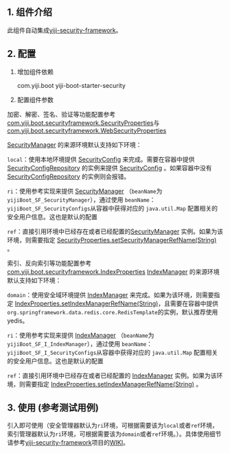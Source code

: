 ## 1. 组件介绍
此组件自动集成[yiji-security-framework](http://gitlab.yiji/agraellee/yiji-security-framework)。

## 2. 配置

1) 增加组件依赖

    <dependency>
       <groupId>com.yiji.boot</groupId>
       <artifactId>yiji-boot-starter-security</artifactId>
    </dependency>

2) 配置组件参数    

加密、解密、签名、验证等功能配置参考[com.yiji.boot.securityframework.SecurityProperties](src/main/java/com/yiji/boot/securityframework/SecurityProperties.java)与[com.yiji.boot.securityframework.WebSecurityProperties](src/main/java/com/yiji/boot/securityframework/WebSecurityProperties.java)

[SecurityManager](http://gitlab.yiji/agraellee/yiji-security-framework/blob/master/yiji-security-framework-core/src/main/java/com/yiji/common/security/SecurityManager.java) 的来源环境默认支持如下环境： 

`local`：使用本地环境提供 [SecurityConfig](http://gitlab.yiji/agraellee/yiji-security-framework/blob/master/yiji-security-framework-ri/src/main/java/com/yiji/common/security/referenceimplements/SecurityConfig.java) 来完成。需要在容器中提供 [SecurityConfigRepository](src/main/java/com/yiji/boot/securityframework/environment/local/SecurityConfigRepository.java) 的实例来提供 [SecurityConfig](http://gitlab.yiji/agraellee/yiji-security-framework/blob/master/yiji-security-framework-ri/src/main/java/com/yiji/common/security/referenceimplements/SecurityConfig.java) 。如果容器中没有 [SecurityConfigRepository](src/main/java/com/yiji/boot/securityframework/environment/local/SecurityConfigRepository.java) 的实例则会报错。 

`ri`：使用参考实现来提供 [SecurityManager](http://gitlab.yiji/agraellee/yiji-security-framework/blob/master/yiji-security-framework-core/src/main/java/com/yiji/common/security/SecurityManager.java) （`beanName`为 `yijiBoot_SF_SecurityManager`），通过使用 `beanName`： `yijiBoot_SF_SecurityConfigs`从容器中获得对应的 `java.util.Map` 配置相关的安全用户信息。这也是默认的配置 

`ref`：直接引用环境中已经存在或者已经配置的[SecurityManager](http://gitlab.yiji/agraellee/yiji-security-framework/blob/master/yiji-security-framework-core/src/main/java/com/yiji/common/security/SecurityManager.java) 实例。如果为该环境，则需要指定 [SecurityProperties.setSecurityManagerRefName(String)](src/main/java/com/yiji/boot/securityframework/SecurityProperties.java) 。


索引、反向索引等功能配置参考[com.yiji.boot.securityframework.IndexProperties](src/main/java/com/yiji/boot/securityframework/IndexProperties.java)
[IndexManager](http://gitlab.yiji/agraellee/yiji-security-framework/blob/master/yiji-security-framework-core/src/main/java/com/yiji/common/security/index/IndexManager.java) 的来源环境默认支持如下环境： 

`domain`：使用安全域环境提供 [IndexManager](http://gitlab.yiji/agraellee/yiji-security-framework/blob/master/yiji-security-framework-core/src/main/java/com/yiji/common/security/index/IndexManager.java) 来完成。如果为该环境，则需要指定 [IndexProperties.setIndexManagerRefName(String)](src/main/java/com/yiji/boot/securityframework/IndexProperties.java)，且需要在容器中提供`org.springframework.data.redis.core.RedisTemplate`的实例，默认推荐使用yedis。 

`ri`：使用参考实现来提供  [IndexManager](http://gitlab.yiji/agraellee/yiji-security-framework/blob/master/yiji-security-framework-core/src/main/java/com/yiji/common/security/index/IndexManager.java) （`beanName`为 `yijiBoot_SF_I_IndexManager`），通过使用 `beanName`： `yijiBoot_SF_I_SecurityConfigs`从容器中获得对应的 `java.util.Map` 配置相关的安全用户信息。这也是默认的配置 

`ref`：直接引用环境中已经存在或者已经配置的 [IndexManager](http://gitlab.yiji/agraellee/yiji-security-framework/blob/master/yiji-security-framework-core/src/main/java/com/yiji/common/security/index/IndexManager.java) 实例。如果为该环境，则需要指定 [IndexProperties.setIndexManagerRefName(String)](src/main/java/com/yiji/boot/securityframework/IndexProperties.java) 。


## 3. 使用 (参考测试用例)
         
引入即可使用（安全管理器默认为`ri`环境，可根据需要该为`local`或者`ref`环境，索引管理器默认为`ri`环境，可根据需要该为`domain`或者`ref`环境。）。具体使用细节请参考[yiji-security-framework](http://gitlab.yiji/agraellee/yiji-security-framework)项目的[WIKI](http://gitlab.yiji/agraellee/yiji-security-framework/wikis/home)。

